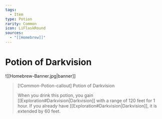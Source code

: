 ```yaml
---
tags:
  - Item
type: Potion
rarity: Common
icon: LiFlaskRound
sources:
  - "[[Homebrew]]"
---
```


# Potion of Darkvision

![[Homebrew-Banner.jpg|banner]]
>[!Common-Potion-callout] Potion of Darkvision
>
>When you drink this potion, you gain [[Exploration#Darkvision|Darkvision]] with a range of 120 feet for 1 hour. If you already have [[Exploration#Darkvision|Darkvision]], it is extended by 60 feet.
